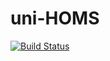 uni-HOMS
========
[![Build Status](https://magnum.travis-ci.com/ioawnen/uni-HOMS.svg?token=qx3rczAo4zbn8ZNXQKpy&branch=master)](https://magnum.travis-ci.com/ioawnen/uni-HOMS)
